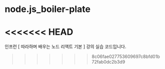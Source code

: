 # node.js_boiler-plate
<<<<<<< HEAD
=======
인프런 [ 따라하며 배우는 노드 리액트 기본 ] 강의 실습 코드입니다.
>>>>>>> 8c06fae027753609697c8bfd01b72fab0dc2b3d9
